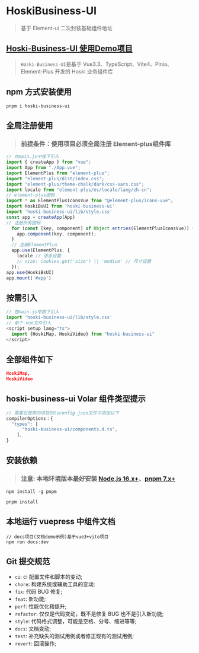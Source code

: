 # HoskiBusiness-UI

> 基于 Element-ui 二次封装基础组件地址
>
## [Hoski-Business-UI 使用Demo项目](https://github.com/wocwin/wocwin-admin)

>`Hoski-Business-UI`是基于 Vue3.3、TypeScript、Vite4、Pinia、Element-Plus 开发的 Hoski 业务组件库



## npm 方式安装使用

```shell
pnpm i hoski-business-ui
```

## 全局注册使用

> ### 前提条件：使用项目必须全局注册 Element-plus组件库

```js
// 在main.js中按下引入
import { createApp } from "vue";
import App from "./App.vue";
import ElementPlus from "element-plus";
import "element-plus/dist/index.css";
import "element-plus/theme-chalk/dark/css-vars.css";
import locale from "element-plus/es/locale/lang/zh-cn";
// element-plus图标
import * as ElementPlusIconsVue from "@element-plus/icons-vue";
import HoskiBsUI from 'hoski-business-ui'
import 'hoski-business-ui/lib/style.css'
const app = createApp(App)
// 注册所有图标
  for (const [key, component] of Object.entries(ElementPlusIconsVue)) {
    app.component(key, component);
  }
  // 注册ElementPlus
  app.use(ElementPlus, {
    locale // 语言设置
    // size: Cookies.get('size') || 'medium' // 尺寸设置
  });
app.use(HoskiBsUI)
app.mount('#app')
```

## 按需引入

```js
// 在main.js中按下引入
import 'hoski-business-ui/lib/style.css'
// 单个.vue文件引入
<script setup lang="ts">
  import {HoskiMap, HoskiVideo} from "hoski-business-ui"
</script>
```
## 全部组件如下
```json
HoskiMap,
HoskiVideo
```

## hoski-business-ui Volar 组件类型提示

```js
// 需要在使用的项目的tsconfig.json文件中添加以下
compilerOptions：{
  "types": [
      "hoski-business-ui/components.d.ts",
    ],
}

```

## 安装依赖
> ### 注意: 本地环境版本最好安装 [Node.js 16.x+](https://nodejs.org/en)、[pnpm 7.x+](https://github.com/pnpm/pnpm/)

```shell
npm install -g pnpm

pnpm install

```

## 本地运行 vuepress 中组件文档

```shell
// docs项目(文档demo示例)基于vue3+vite项目
npm run docs:dev

```


## Git 提交规范

- `ci`: ci 配置文件和脚本的变动;
- `chore`: 构建系统或辅助工具的变动;
- `fix`: 代码 BUG 修复;
- `feat`: 新功能;
- `perf`: 性能优化和提升;
- `refactor`: 仅仅是代码变动，既不是修复 BUG 也不是引入新功能;
- `style`: 代码格式调整，可能是空格、分号、缩进等等;
- `docs`: 文档变动;
- `test`: 补充缺失的测试用例或者修正现有的测试用例;
- `revert`: 回滚操作;
